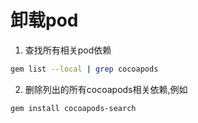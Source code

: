 # 卸载pod

1. 查找所有相关pod依赖
```bash
gem list --local | grep cocoapods
```

2. 删除列出的所有cocoapods相关依赖,例如

```bash
gem install cocoapods-search
```